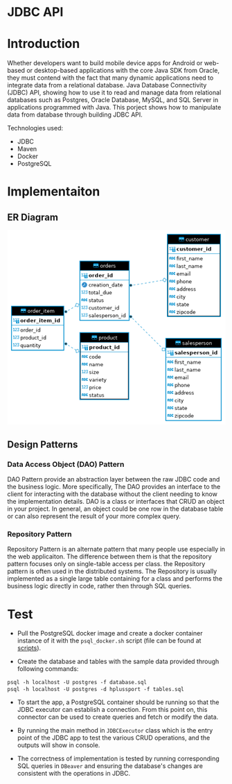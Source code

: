 # JDBC API

# Introduction
Whether developers want to build mobile device apps for Android or web-based or desktop-based applications with the core Java SDK from Oracle, 
they must contend with the fact that many dynamic applications need to integrate data from a relational database.
Java Database Connectivity (JDBC) API, showing how to use it to read and manage data from relational databases such as Postgres, Oracle Database, MySQL, and SQL Server in applications programmed with Java.
This porject shows how to manipulate data from database through building JDBC API.

Technologies used:
- JDBC
- Maven
- Docker
- PostgreSQL



# Implementaiton
## ER Diagram
![ER_Diagram](./assets/ER_Diagram.png)


## Design Patterns
### Data Access Object (DAO) Pattern
DAO Pattern provide an abstraction layer between the raw JDBC code and the business logic. 
More specifically, The DAO provides an interface to the client for interacting with the database without the client needing to know the implementation details.
DAO is a class or interfaces that CRUD an object in your project. 
In general, an object could be one row in the database table or can also represent the result of your more complex query.

### Repository Pattern
Repository Pattern is an alternate pattern that many people use especially in the web applicaiton. 
The difference between them is that the repository pattern focuses only on single-table access per class.
the Repository pattern is often used in the distributed systems. 
The Repository is usually implemented as a single large table containing for a class and performs the business logic directly in code, 
rather then through SQL queries.

# Test
- Pull the PostgreSQL docker image and create a docker container instance of it with the `psql_docker.sh` script (file can be found at [scripts](https://github.com/jarviscanada/jarvis_data_eng_DanningJiang/tree/develop/linux_sql/scripts)).

- Create the database and tables with the sample data provided through following commands:
```
psql -h localhost -U postgres -f database.sql
psql -h localhost -U postgres -d hplussport -f tables.sql
```
- To start the app, a PostgreSQL container should be running so that the JDBC executor can establish a connection. 
From this point on, this connector can be used to create queries and fetch or modify the data.

- By running the main method in `JDBCExecutor` class which is the entry point of the JDBC app to test the various CRUD operations, and the outputs will show in console.

- The correctness of implementation is tested by running corresponding SQL queries in `DBeaver` and ensuring the database's changes are consistent with the operations in JDBC.


